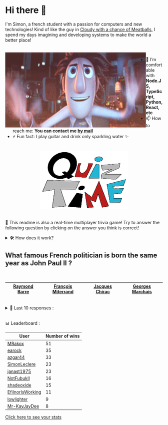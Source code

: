 # Hi there 👋

I'm Simon, a french student with a passion for computers and new technologies!
Kind of like the guy in [Cloudy with a chance of Meatballs](https://www.youtube.com/watch?v=dQw4w9WgXcQ), I spend my days imagining and developing systems to make the world a better place!

<br>

<img width="450" height="240" src="./assets/cloudyWithAChanceOfMeatBalls.gif" align=left>

- 🌱 I’m comfortable with **Node.JS, TypeScript, Python, React, etc**
- 📫 How to reach me: **You can contact me [by mail](mailto:simon-leclere@orange.fr)**
- ⚡ Fun fact: I play guitar and drink only sparkling water ✨

<br>

<center><img width="280" height="187" src="./assets/quizTime.gif"></center>

<br>

🎲 This readme is also a real-time multiplayer trivia game! Try to answer the following question by clicking on the answer you think is correct!
<details>
  <summary>🛠️ How does it work?</summary>
  Each answer is a link to a pre-filled issue. When you press "Submit new issue", it triggers a Github action workflow that compares your answer with the correct answer, finds a new question and updates the readme.md file. Not bad huh?! This whole process only takes about 20 seconds!
</details>

## What famous French politician is born the same year as John Paul II ?

<br>

| [Raymond Barre](https://github.com/SimonLeclere/SimonLeclere/issues/new?title=quiz%7C419%7CRaymond%20Barre&body=Just%20click%20'Submit%20new%20issue'.) | [François Miterrand](https://github.com/SimonLeclere/SimonLeclere/issues/new?title=quiz%7C419%7CFran%C3%A7ois%20Miterrand&body=Just%20click%20'Submit%20new%20issue'.) | [Jacques Chirac](https://github.com/SimonLeclere/SimonLeclere/issues/new?title=quiz%7C419%7CJacques%20Chirac&body=Just%20click%20'Submit%20new%20issue'.) | [Georges Marchais](https://github.com/SimonLeclere/SimonLeclere/issues/new?title=quiz%7C419%7CGeorges%20Marchais&body=Just%20click%20'Submit%20new%20issue'.) |
| - | - | - | - | 

<br>

<details>
  <summary>📒 Last 10 responses :</summary>

- **EfilnorIsWorking** answered **Thor** to `What superhero never leaves his hammer forged by the dwarves ?` (Good answer)
- **EfilnorIsWorking** answered **Brahms** to `What composer does the piano music piece « La Tartine de beurre » need to be ?` (Wrong answer)
- **EfilnorIsWorking** answered **Tintin in Tibet** to `In what adventure does Tintin find himself facing an impressive Yeti ?` (Good answer)
- **EfilnorIsWorking** answered **Documentation** to `Which of these elements enhances the quality of the OpenBSD project ?` (Good answer)
- **EfilnorIsWorking** answered **Blossfeldia liliputiana** to `What is the smallest cactus species known to date ?` (Good answer)
- **EfilnorIsWorking** answered **Donald Trump** to `Against which president was a dismissal procedure launched in 2019 ?` (Good answer)
- **EfilnorIsWorking** answered **Trojan Horse** to `Which horse did the Greeks use as a trick in 1180 BC ?` (Good answer)
- **EfilnorIsWorking** answered **Reykjavik** to `Which of these cities is the most northerly ?` (Good answer)
- **EfilnorIsWorking** answered **Haflinger** to `What breed of horses always has a chestnut robe and a white tail ?` (Good answer)
- **EfilnorIsWorking** answered **Volcano** to `Which mountain can sometimes come out of hot materials ?` (Good answer)

</details>

<br>

📊 Leaderboard :

| User | Number of wins |
|-|-|
| [MRakox](https://github.com/MRakox) | 51 |
| [earock](https://github.com/earock) | 35 |
| [azgar44](https://github.com/azgar44) | 33 |
| [SimonLeclere](https://github.com/SimonLeclere) | 23 |
| [janast1975](https://github.com/janast1975) | 23 |
| [NotFubukIl](https://github.com/NotFubukIl) | 16 |
| [shadeoxide](https://github.com/shadeoxide) | 15 |
| [EfilnorIsWorking](https://github.com/EfilnorIsWorking) | 11 |
| [lowlighter](https://github.com/lowlighter) | 9 |
| [Mr-KayJayDee](https://github.com/Mr-KayJayDee) | 8 |

[Click here to see your stats](https://github.com/SimonLeclere/SimonLeclere/issues/new?title=MyStats&body=Just%20click%20%27Submit%20new%20issue%27.)
